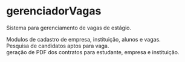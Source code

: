# gerenciadorVagas
Sistema para gerenciamento de vagas de estágio.

Modulos de cadastro de empresa, instituição, alunos e vagas.<br>
Pesquisa de candidatos aptos para vaga.<br>
geração de PDF dos contratos para estudante, empresa e instituição.<br>
